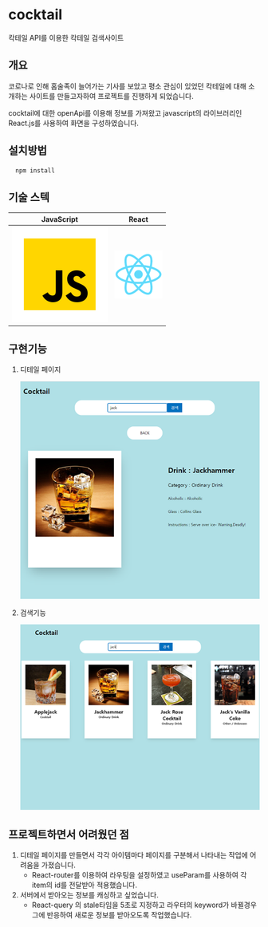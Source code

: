 # cocktail

칵테일 API를 이용한 칵테일 검색사이트

## 개요

코로나로 인해 홈술족이 늘어가는 기사를 보았고 평소 관심이 있었던 칵테일에 대해 소개하는 사이트를 만들고자하여 프로젝트를 진행하게 되었습니다.

cocktail에 대한 openApi를 이용해 정보를 가져왔고 javascript의 라이브러리인 React.js를 사용하여 화면을 구성하였습니다.

## 설치방법

```js
  npm install
```

## 기술 스텍

| JavaScript | React |
| :--------: | :---: |
|   ![js]    | ![ts] |

## 구현기능

1. 디테일 페이지

   ![screenshot](./Readme/images/detail.png)

2. 검색기능

   ![screenshot](./Readme/images/search.png)

## 프로젝트하면서 어려웠던 점

1. 디테일 페이지를 만들면서 각각 아이템마다 페이지를 구분해서 나타내는 작업에 어려움을 가졌습니다.
   - React-router를 이용하여 라우팅을 설정하였고 useParam를 사용하여 각 item의 id를 전달받아 적용했습니다.
2. 서버에서 받아오는 정보를 캐싱하고 싶었습니다.
   - React-query 의 stale타임을 5초로 지정하고 라우터의 keyword가 바뀔경우 그에 반응하여 새로운 정보를 받아오도록 작업했습니다.

[js]: ./Readme/images/javascript.svg
[ts]: ./Readme/images/logo192.png
